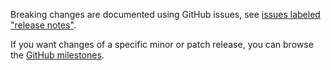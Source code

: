 Breaking changes are documented using GitHub issues, see [issues labeled "release notes"](https://github.com/hapijs/sntp/issues?q=is%3Aissue+label%3A%22release+notes%22).

If you want changes of a specific minor or patch release, you can browse the [GitHub milestones](https://github.com/hapijs/sntp/milestones?state=closed&direction=asc&sort=due_date).
